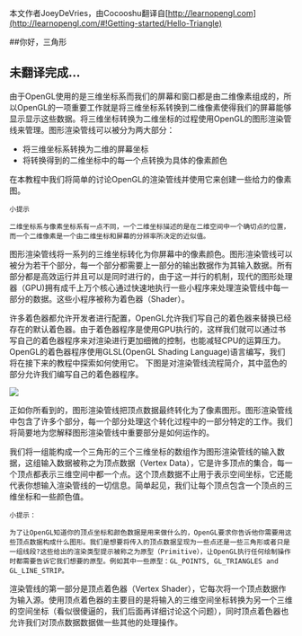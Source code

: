 本文作者JoeyDeVries，由Cocooshu翻译自[http://learnopengl.com](http://learnopengl.com/#!Getting-started/Hello-Triangle)

##你好，三角形

未翻译完成...
---

由于OpenGL使用的是三维坐标系而我们的屏幕和窗口都是由二维像素组成的，所以OpenGL的一项重要工作就是将三维坐标系转换到二维像素使得我们的屏幕能够显示显示这些数据。将三维坐标转换为二维坐标的过程使用OpenGL的图形渲染管线来管理。图形渲染管线可以被分为两大部分：


* 将三维坐标系转换为二维的屏幕坐标
* 将转换得到的二维坐标中的每一个点转换为具体的像素颜色


在本教程中我们将简单的讨论OpenGL的渲染管线并使用它来创建一些给力的像素图。

    小提示
    
    二维坐标系与像素坐标系有一点不同，一个二维坐标描述的是在二维空间中一个确切点的位置，而一个二维像素是一个由二维坐标和屏幕的分辨率所决定的近似值。

图形渲染管线将一系列的三维坐标转化为你屏幕中的像素颜色。图形渲染管线可以被分为若干个部分，每一个部分都需要上一部分的输出数据作为其输入数据。所有部分都是高效运行并且可以是同时进行的，由于这一并行的机制，现代的图形处理器（GPU)拥有成千上万个核心通过快速地执行一些小程序来处理渲染管线中每一部分的数据。这些小程序被称为着色器（Shader）。

许多着色器都允许开发者进行配置，OpenGL允许我们写自己的着色器来替换已经存在的默认着色器。由于着色器程序是使用GPU执行的，这样我们就可以通过书写自己的着色器程序来对渲染进行更加细微的控制，也能减轻CPU的运算压力。OpenGL的着色器程序使用GLSL(OpenGL Shading Language)语言编写，我们将在接下来的教程中探索如何使用它。
下图是对渲染管线流程简介，其中蓝色的部分允许我们编写自己的着色器程序。

![](http://learnopengl.com/img/getting-started/pipeline.png)

正如你所看到的，图形渲染管线把顶点数据最终转化为了像素图形。图形渲染管线中包含了许多个部分，每一个部分处理这个转化过程中的一部分特定的工作。我们将简要地为您解释图形渲染管线中重要部分是如何运作的。

我们将一组能构成一个三角形的三个三维坐标的数组作为图形渲染管线的输入数据，这组输入数据被称之为顶点数据（Vertex Data），它是许多顶点的集合，每一个顶点都表示三维空间中都一个点。这个顶点数据不止用于表示空间坐标，它还能代表你想输入渲染管线的一切信息。简单起见，我们让每个顶点包含一个顶点的三维坐标和一些颜色值。

    小提示：
    
    为了让OpenGL知道你的顶点坐标和颜色数据是用来做什么的，OpenGL要求你告诉他你需要用这些顶点数据构成什么图形。我们是想要将传入的顶点数据呈现为一些点还是一些三角形或者只是一组线段?这些给出的渲染类型提示被称之为原型（Primitive），让OpenGL执行任何绘制操作时都需要告诉它我们想要的原型。例如其中一些原型：GL_POINTS, GL_TRIANGLES and GL_LINE_STRIP。

渲染管线的第一部分是顶点着色器（Vertex Shader），它每次将一个顶点数据作为输入源。使用顶点着色器的主要目的是将输入的三维空间坐标转换为另一个三维的空间坐标（看似很傻逼的，我们后面再详细讨论这个问题），同时顶点着色器也允许我们对顶点数据数据做一些其他的处理操作。